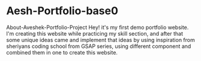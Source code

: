 # Aesh-Portfolio-base0
About-Aveshek-Portfolio-Project
Hey! it's my first demo portfolio website. I'm creating this website while practicing my skill section, and after that some unique ideas came and implement that ideas by using inspiration from sheriyans coding school from GSAP series, using different component and combined them in one to create this website.
